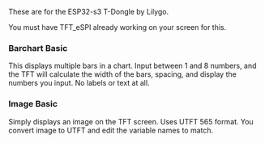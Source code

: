These are for the ESP32-s3 T-Dongle by Lilygo.  

You must have TFT_eSPI already working on your screen for this.

### Barchart Basic
This displays multiple bars in a chart. Input between 1 and 8 numbers, and the TFT will calculate the width of the bars, spacing, and display the numbers you input. No labels or text at all.

### Image Basic
Simply displays an image on the TFT screen. Uses UTFT 565 format. You convert image to UTFT and edit the variable names to match.
